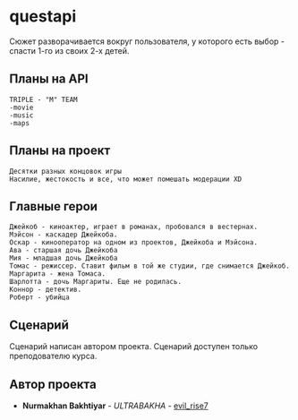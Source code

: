 # questapi
Сюжет разворачивается вокруг пользователя, у которого есть выбор - спасти 1-го из своих 2-х детей.
## Планы на API
```
TRIPLE - "M" TEAM
-movie
-music
-maps
```
## Планы на проект
```
Десятки разных концовок игры
Насилие, жестокость и все, что может помешать модерации XD
```
## Главные герои
```
Джейкоб - киноактер, играет в романах, пробовался в вестернах.
Мэйсон - каскадер Джейкоба.
Оскар - кинооператор на одном из проектов, Джейкоба и Мэйсона.
Ава - старшая дочь Джейкоба
Мия - младшая дочь Джейкоба
Томас - режиссер. Ставит фильм в той же студии, где снимается Джейкоб.
Маргарита - жена Томаса.
Шарлотта - дочь Маргариты. Еще не родилась.
Коннор - детектив.
Роберт - убийца
```
## Сценарий
Сценарий написан автором проекта. Сценарий доступен только преподователю курса.
## Автор проекта
* **Nurmakhan Bakhtiyar** - *ULTRABAKHA* - [evil_rise7](https://github.com/evilrise7)
